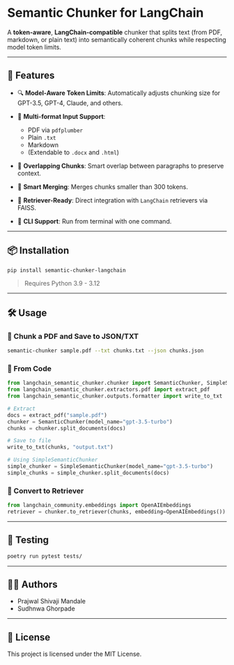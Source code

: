 # Semantic Chunker for LangChain

A **token-aware**, **LangChain-compatible** chunker that splits text (from PDF, markdown, or plain text) into semantically coherent chunks while respecting model token limits.

---

## 🚀 Features

* 🔍 **Model-Aware Token Limits**: Automatically adjusts chunking size for GPT-3.5, GPT-4, Claude, and others.
* 📄 **Multi-format Input Support**:

  * PDF via `pdfplumber`
  * Plain `.txt`
  * Markdown
  * (Extendable to `.docx` and `.html`)
* 🔁 **Overlapping Chunks**: Smart overlap between paragraphs to preserve context.
* 🧠 **Smart Merging**: Merges chunks smaller than 300 tokens.
* 🧩 **Retriever-Ready**: Direct integration with `LangChain` retrievers via FAISS.
* 🔧 **CLI Support**: Run from terminal with one command.

---

## 📦 Installation

```bash
pip install semantic-chunker-langchain
```

> Requires Python 3.9 - 3.12

---

## 🛠️ Usage

### 🔸 Chunk a PDF and Save to JSON/TXT

```bash
semantic-chunker sample.pdf --txt chunks.txt --json chunks.json
```

### 🔸 From Code

```python
from langchain_semantic_chunker.chunker import SemanticChunker, SimpleSemanticChunker
from langchain_semantic_chunker.extractors.pdf import extract_pdf
from langchain_semantic_chunker.outputs.formatter import write_to_txt

# Extract
docs = extract_pdf("sample.pdf")
chunker = SemanticChunker(model_name="gpt-3.5-turbo")
chunks = chunker.split_documents(docs)

# Save to file
write_to_txt(chunks, "output.txt")

# Using SimpleSemanticChunker
simple_chunker = SimpleSemanticChunker(model_name="gpt-3.5-turbo")
simple_chunks = simple_chunker.split_documents(docs)
```

### 🔸 Convert to Retriever

```python
from langchain_community.embeddings import OpenAIEmbeddings
retriever = chunker.to_retriever(chunks, embedding=OpenAIEmbeddings())
```

---

## 🧪 Testing

```bash
poetry run pytest tests/
```

---

## 👨‍💻 Authors

* Prajwal Shivaji Mandale
* Sudhnwa Ghorpade

---

## 📜 License

This project is licensed under the MIT License.
